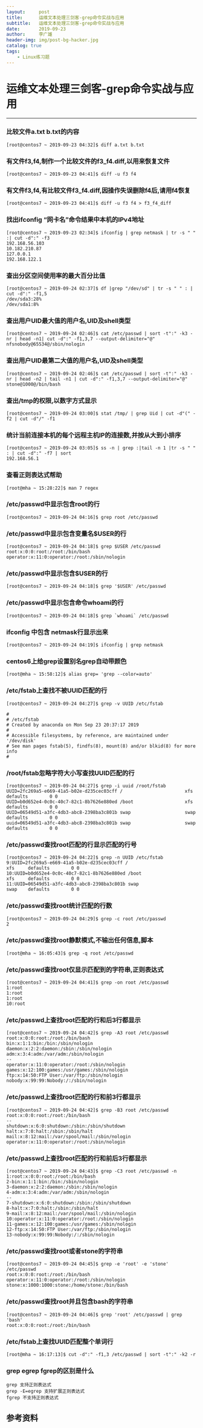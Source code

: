 ```yaml
---
layout:     post
title:      运维文本处理三剑客-grep命令实战与应用
subtitle:   运维文本处理三剑客-grep命令实战与应用
date:       2019-09-23
author:     李广雄
header-img: img/post-bg-hacker.jpg
catalog: true
tags:
    - Linux练习题
---
```


# 运维文本处理三剑客-grep命令实战与应用

---
### 比较文件a.txt b.txt的内容
	
	[root@centos7 ~ 2019-09-23 04:32]$ diff a.txt b.txt 
	  
### 有文件f3,f4,制作一个比较文件的f3_f4.diff,以用来恢复文件

	[root@centos7 ~ 2019-09-23 04:41]$ diff -u f3 f4
	  
### 有文件f3,f4,有比较文件f3_f4.diff,因操作失误删除f4后,请用f4恢复
	
	[root@centos7 ~ 2019-09-23 04:41]$ diff -u f3 f4 > f3_f4_diff


### 找出ifconfig “网卡名”命令结果中本机的IPv4地址

	[root@centos7 ~ 2019-09-23 02:34]$ ifconfig | grep netmask | tr -s " " :| cut -d":" -f3
	192.168.56.103
	10.182.210.87
	127.0.0.1
	192.168.122.1


### 查出分区空间使用率的最大百分比值

	[root@centos7 ~ 2019-09-24 02:37]$ df |grep "/dev/sd" | tr -s " " : | cut -d":" -f1,5
	/dev/sda3:28%
	/dev/sda1:8%


### 查出用户UID最大值的用户名,UID及shell类型

	[root@centos7 ~ 2019-09-24 02:46]$ cat /etc/passwd | sort -t":" -k3 -nr | head -n1| cut -d":" -f1,3,7 --output-delimiter="@"
	nfsnobody@65534@/sbin/nologin


### 查出用户UID最第二大值的用户名,UID及shell类型

	[root@centos7 ~ 2019-09-24 02:46]$ cat /etc/passwd | sort -t":" -k3 -nr | head -n2 | tail -n1 | cut -d":" -f1,3,7 --output-delimiter="@"
	stone@1000@/bin/bash


### 查出/tmp的权限,以数字方式显示

	[root@centos7 ~ 2019-09-24 03:00]$ stat /tmp/ | grep Uid | cut -d"(" -f2 | cut -d"/" -f1

### 统计当前连接本机的每个远程主机IP的连接数,并按从大到小排序

	[root@centos7 ~ 2019-09-24 03:05]$ ss -n | grep :|tail -n 1 |tr -s " " : | cut -d":" -f7 | sort
	192.168.56.1


### 查看正则表达式帮助

	[root@mha ~ 15:28:22]$ man 7 regex

### /etc/passwd中显示包含root的行

	[root@centos7 ~ 2019-09-24 04:16]$ grep root /etc/passwd

### /etc/passwd中显示包含变量名$USER的行

	[root@centos7 ~ 2019-09-24 04:18]$ grep $USER /etc/passwd
	root:x:0:0:root:/root:/bin/bash
	operator:x:11:0:operator:/root:/sbin/nologin

### /etc/passwd中显示包含$USER的行

	[root@centos7 ~ 2019-09-24 04:18]$ grep '$USER' /etc/passwd

### /etc/passwd中显示包含命令whoami的行

	[root@centos7 ~ 2019-09-24 04:18]$ grep `whoami` /etc/passwd

### ifconfig 中包含 netmask行显示出来

	[root@centos7 ~ 2019-09-24 04:19]$ ifconfig | grep netmask
 

### centos6上给grep设置别名grep自动带颜色

	[root@mha ~ 15:58:12]$ alias grep= 'grep --color=auto'
	

### /etc/fstab上查找不被UUID匹配的行

	[root@centos7 ~ 2019-09-24 04:27]$ grep -v UUID /etc/fstab 
	
	#
	# /etc/fstab
	# Created by anaconda on Mon Sep 23 20:37:17 2019
	#
	# Accessible filesystems, by reference, are maintained under '/dev/disk'
	# See man pages fstab(5), findfs(8), mount(8) and/or blkid(8) for more info
	#



### /root/fstab忽略字符大小写查找UUID匹配的行

	[root@centos7 ~ 2019-09-24 04:27]$ grep -i uuid /root/fstab 
	UUID=2fc269a5-e669-41a5-b02e-d235cec03cff /                       xfs     defaults        0 0
	UUID=b0d652e4-0c0c-40c7-82c1-8b7626e880ed /boot                   xfs     defaults        0 0
	UUID=06549d51-a3fc-4db3-abc8-2398ba3c801b swap                    swap    defaults        0 0
	uuid=06549d51-a3fc-4db3-abc8-2398ba3c801b swap                    swap    defaults        0 0


### /etc/passwd查找root匹配的行显示匹配的行号

	[root@centos7 ~ 2019-09-24 04:22]$ grep -n UUID /etc/fstab 
	9:UUID=2fc269a5-e669-41a5-b02e-d235cec03cff /                       xfs     defaults        0 0
	10:UUID=b0d652e4-0c0c-40c7-82c1-8b7626e880ed /boot                   xfs     defaults        0 0
	11:UUID=06549d51-a3fc-4db3-abc8-2398ba3c801b swap                    swap    defaults        0 0
	


### /etc/passwd查找root统计匹配的行数

	[root@centos7 ~ 2019-09-24 04:29]$ grep -c root /etc/passwd
	2

### /etc/passwd查找root静默模式,不输出任何信息,脚本

	[root@mha ~ 16:05:43]$ grep -q root /etc/passwd	

### /etc/passwd查找root仅显示匹配到的字符串,正则表达式

	[root@centos7 ~ 2019-09-24 04:41]$ grep -on root /etc/passwd
	1:root
	1:root
	1:root
	10:root

### /etc/passwd上查找root匹配的行和后3行都显示

	[root@centos7 ~ 2019-09-24 04:42]$ grep -A3 root /etc/passwd
	root:x:0:0:root:/root:/bin/bash
	bin:x:1:1:bin:/bin:/sbin/nologin
	daemon:x:2:2:daemon:/sbin:/sbin/nologin
	adm:x:3:4:adm:/var/adm:/sbin/nologin
	--
	operator:x:11:0:operator:/root:/sbin/nologin
	games:x:12:100:games:/usr/games:/sbin/nologin
	ftp:x:14:50:FTP User:/var/ftp:/sbin/nologin
	nobody:x:99:99:Nobody:/:/sbin/nologin


### /etc/passwd上查找root匹配的行和前3行都显示

	[root@centos7 ~ 2019-09-24 04:42]$ grep -B3 root /etc/passwd
	root:x:0:0:root:/root:/bin/bash
	--
	shutdown:x:6:0:shutdown:/sbin:/sbin/shutdown
	halt:x:7:0:halt:/sbin:/sbin/halt
	mail:x:8:12:mail:/var/spool/mail:/sbin/nologin
	operator:x:11:0:operator:/root:/sbin/nologin

### /etc/passwd上查找root匹配的行和前后3行都显示

	[root@centos7 ~ 2019-09-24 04:43]$ grep -C3 root /etc/passwd -n
	1:root:x:0:0:root:/root:/bin/bash
	2-bin:x:1:1:bin:/bin:/sbin/nologin
	3-daemon:x:2:2:daemon:/sbin:/sbin/nologin
	4-adm:x:3:4:adm:/var/adm:/sbin/nologin
	--
	7-shutdown:x:6:0:shutdown:/sbin:/sbin/shutdown
	8-halt:x:7:0:halt:/sbin:/sbin/halt
	9-mail:x:8:12:mail:/var/spool/mail:/sbin/nologin
	10:operator:x:11:0:operator:/root:/sbin/nologin
	11-games:x:12:100:games:/usr/games:/sbin/nologin
	12-ftp:x:14:50:FTP User:/var/ftp:/sbin/nologin
	13-nobody:x:99:99:Nobody:/:/sbin/nologin


### /etc/passwd查找root或者stone的字符串

	[root@centos7 ~ 2019-09-24 04:45]$ grep -e 'root' -e 'stone' /etc/passwd
	root:x:0:0:root:/root:/bin/bash
	operator:x:11:0:operator:/root:/sbin/nologin
	stone:x:1000:1000:stone:/home/stone:/bin/bash


### /etc/passwd查找root并且包含bash的字符串

	[root@centos7 ~ 2019-09-24 04:46]$ grep 'root' /etc/passwd | grep 'bash'
	root:x:0:0:root:/root:/bin/bash


### /etc/fstab上查找UUID匹配整个单词行

	[root@mha ~ 16:17:13]$ cut -d":" -f1,3 /etc/passwd | sort -t":" -k2 -r

### grep egrep fgrep的区别是什么
	grep 支持正则表达式
    grep -E=egrep 支持扩展正则表达式
	fgrep 不支持正则表达式

## 参考资料
	